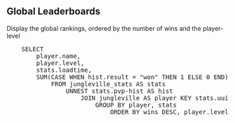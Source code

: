## Global Leaderboards

Display the global rankings, ordered by the number of wins and the player-level

<pre id="example">
    SELECT 
        player.name, 
        player.level, 
        stats.loadtime, 
        SUM(CASE WHEN hist.result = "won" THEN 1 ELSE 0 END) AS wins
            FROM jungleville_stats AS stats 
                UNNEST stats.pvp-hist AS hist 
                    JOIN jungleville AS player KEY stats.uuid
                        GROUP BY player, stats
                            ORDER BY wins DESC, player.level DESC
</pre>

